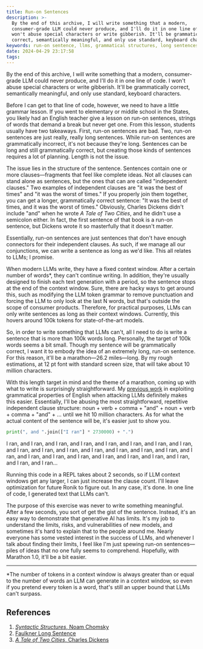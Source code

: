 ```yaml
---
title: Run-on Sentences
description: >-
  By the end of this archive, I will write something that a modern,
  consumer-grade LLM could never produce, and I'll do it in one line of code. I
  won't abuse special characters or write gibberish. It'll be grammatically
  correct, semantically meaningful, and only use standard, keyboard characters.
keywords: run-on sentence, llms, grammatical structures, long sentences, context windows
date: 2024-04-29 23:17:58
tags:
---
```



By the end of this archive, I will write something that a modern, consumer-grade LLM could never produce, and I'll do it in one line of code. I won't abuse special characters or write gibberish. It'll be grammatically correct, semantically meaningful, and only use standard, keyboard characters. 

Before I can get to that line of code, however, we need to have a little grammar lesson. If you went to elementary or middle school in the States, you likely had an English teacher give a lesson on run-on sentences, strings of words that demand a break but never get one. From this lesson, students usually have two takeaways. First, run-on sentences are bad. Two, run-on sentences are just really, really long sentences. While run-on sentences are grammatically incorrect, it's not because they're long. Sentences can be long and still grammatically correct, but creating those kinds of sentences requires a lot of planning. Length is not the issue.

The issue lies in the structure of the sentence. Sentences contain one or more clauses—fragments that feel like complete ideas. Not all clauses can stand alone as sentences, but the ones that can are called "independent clauses." Two examples of independent clauses are "it was the best of times" and "it was the worst of times." If you properly join them together, you can get a longer, grammatically correct sentence: "It was the best of times, and it was the worst of times." Obviously, Charles Dickens didn't include "and" when he wrote *A Tale of Two Cities*, and he didn't use a semicolon either. In fact, the first sentence of that book is a run-on sentence, but Dickens wrote it so masterfully that it doesn't matter. 

Essentially, run-on sentences are just sentences that don't have enough connectors for their independent clauses. As such, if we manage all our conjunctions, we can write a sentence as long as we'd like. This all relates to LLMs; I promise.

When modern LLMs write, they have a fixed context window. After a certain number of words*, they can't continue writing. In addition, they're usually designed to finish each text generation with a period, so the sentence stops at the end of the context window. Sure, there are hacky ways to get around this, such as modifying the LLM token grammar to remove punctuation and forcing the LLM to only look at the last N words, but that's outside the scope of consumer products. Therefore, for practical purposes, LLMs can only write sentences as long as their context windows. Currently, this hovers around 100k tokens for state-of-the-art models.

So, in order to write something that LLMs can't, all I need to do is write a sentence that is more than 100k words long. Personally, the target of 100k words seems a bit small. Though my sentence will be grammatically correct, I want it to embody the idea of an extremely long, run-on sentence. For this reason, it'll be a marathon—26.2 miles—long. By my rough estimations, at 12 pt font with standard screen size, that will take about 10 million characters. 

With this length target in mind and the theme of a marathon, coming up with what to write is surprisingly straightforward. My [previous work](https://github.com/zainsarwar865/LLMTestBed) in exploiting grammatical properties of English when attacking LLMs definitely makes this easier. Essentially, I'll be abusing the most straightforward, repetitive independent clause structure: noun + verb + comma + "and" + noun + verb + comma + "and" + ... until we hit 10 million characters. As for what the actual content of the sentence will be, it's easier just to show you.

```Python
print(", and ".join(["I ran"] * 2730000) + ".")
```

I ran, and I ran, and I ran, and I ran, and I ran, and I ran, and I ran, and I ran, and I ran, and I ran, and I ran, and I ran, and I ran, and I ran, and I ran, and I ran, and I ran, and I ran, and I ran, and I ran, and I ran, and I ran, and I ran, and I ran, and I ran...

Running this code in a REPL takes about 2 seconds, so if LLM context windows get any larger, I can just increase the clause count. I'll leave optimization for future Ronik to figure out. In any case, it's done. In one line of code, I generated text that LLMs can't.

The purpose of this exercise was never to write something meaningful. After a few seconds, you sort of get the gist of the sentence. Instead, it's an easy way to demonstrate that generative AI has limits. It's my job to understand the limits, risks, and vulnerabilities of new models, and sometimes it's hard to explain that to the people around me. Nearly everyone has some vested interest in the success of LLMs, and whenever I talk about finding their limits, I feel like I'm just spewing run-on sentences—piles of ideas that no one fully seems to comprehend. Hopefully, with Marathon 1.0, it'll be a bit easier.  

---

*The number of tokens in a context window is always greater than or equal to the number of words an LLM can generate in a context window, so even if you pretend every token is a word, that's still an upper bound that LLMs can't surpass.

## References

1. [*Syntactic Structures*, Noam Chomsky](https://www.ling.upenn.edu/courses/ling5700/Chomsky1957.pdf)
2. [Faulkner Long Sentence](https://mymodernmet.com/longest-run-on-sentence-william-faulkner/)
3. [*A Tale of Two Cities*, Charles Dickens](https://www.gutenberg.org/files/98/old/2city12p.pdf)